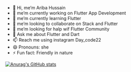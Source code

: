 
- 👋 Hi, me’m  Ariba Hussain 
- 🔭 me’m currently working on Flutter App Development 
- 🌱 me’m currently learning  Flutter 
- 👯 me’m looking to collaborate on Stack and Flutter 
- 🤔 me’m looking for halp wif Flutter Community 
- 💬 Ask me about Flutter and Dart 
- 📫 Reach me using instagram Day_code22
- 😄 Pronouns: she 
- ⚡ Fun fact:  Friendly in nature 

[![Anurag's GitHub stats](https://github-readme-stats.vercel.app/api?username=ariba1039)](https://github.com/anuraghazra/github-readme-stats)
